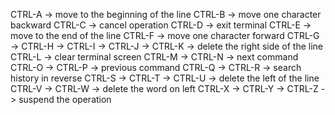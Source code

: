 CTRL-A -> move to the beginning of the line
CTRL-B -> move one character backward
CTRL-C -> cancel operation
CTRL-D -> exit terminal
CTRL-E -> move to the end of the line
CTRL-F -> move one character forward
CTRL-G -> 
CTRL-H -> 
CTRL-I -> 
CTRL-J -> 
CTRL-K -> delete the right side of the line
CTRL-L -> clear terminal screen
CTRL-M -> 
CTRL-N -> next command
CTRL-O -> 
CTRL-P -> previous command
CTRL-Q -> 
CTRL-R -> search history in reverse
CTRL-S -> 
CTRL-T -> 
CTRL-U -> delete the left of the line
CTRL-V -> 
CTRL-W -> delete the word on left
CTRL-X -> 
CTRL-Y -> 
CTRL-Z -> suspend the operation
